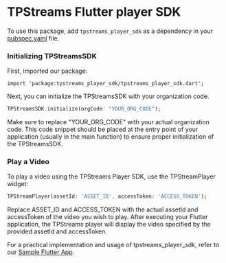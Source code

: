 # TPStreams Flutter player SDK

To use this package, add `tpstreams_player_sdk` as a dependency in your [pubspec.yaml](https://flutter.dev/docs/development/platform-integration/platform-channels) file.

### Initializing TPStreamsSDK

First, imported our package:

```
import 'package:tpstreams_player_sdk/tpstreams_player_sdk.dart';
```

Next, you can initialize the TPStreamsSDK with your organization code.

```dart
TPStreamsSDK.initialize(orgCode: "YOUR_ORG_CODE");
```


Make sure to replace "YOUR_ORG_CODE" with your actual organization code. This code snippet should be placed at the entry point of your application (usually in the main function) to ensure proper initialization of the TPStreamsSDK.

### Play a Video

To play a video using the TPStreams Player SDK, use the TPStreamPlayer widget:

```dart
TPStreamPlayer(assetId: 'ASSET_ID', accessToken: 'ACCESS_TOKEN');
```

Replace ASSET_ID and ACCESS_TOKEN with the actual assetId and accessToken of the video you wish to play. After executing your Flutter application, the TPStreams player will display the video specified by the provided assetId and accessToken.

For a practical implementation and usage of tpstreams_player_sdk, refer to our [Sample Flutter App](https://github.com/testpress/sample_flutter_app).